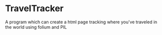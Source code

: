 # TravelTracker
A program which can create a html page tracking where you've traveled in the world using folium and PIL
